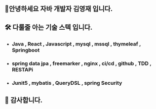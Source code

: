 ## 🙋‍안녕하세요 자바 개발자 김영재 입니다.





## 🛠 다룰줄 아는 기술 스텍 입니다.
- ### Java , React , Javascript , mysql , mssql , thymeleaf , Springboot 
- ### spring data jpa , freemarker , nginx , ci/cd , github , TDD , RESTAPi
- ### Junit5 , mybatis , QueryDSL , spring Security




## 🚜 감사합니다.
